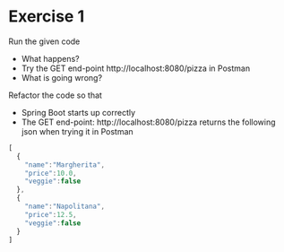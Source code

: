 # Exercise 1

Run the given code
- What happens?
- Try the GET end-point http://localhost:8080/pizza in Postman
- What is going wrong?

Refactor the code so that 
- Spring Boot starts up correctly
- The GET end-point: http://localhost:8080/pizza returns the following json when trying it in Postman 
```javascript
[
  {
    "name":"Margherita",
    "price":10.0,
    "veggie":false
  },
  {
    "name":"Napolitana",
    "price":12.5,
    "veggie":false
  }
]
